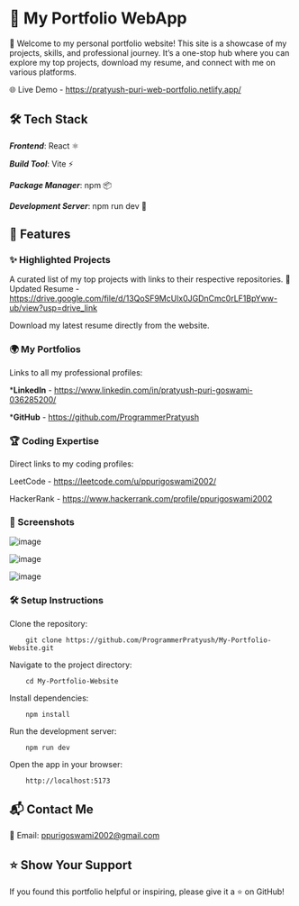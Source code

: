 # 🌟 My Portfolio WebApp
🚀 Welcome to my personal portfolio website! This site is a showcase of my projects, skills, and professional journey. It’s a one-stop hub where you can explore my top projects, download my resume, and connect with me on various platforms.

🌐 Live Demo - https://pratyush-puri-web-portfolio.netlify.app/


## 🛠️ Tech Stack
***Frontend***: React ⚛️


***Build Tool***: Vite ⚡


***Package Manager***: npm 📦


***Development Server***: npm run dev 🚀

## 🎯 Features
### ✨ Highlighted Projects

A curated list of my top projects with links to their respective repositories.
📄 Updated Resume - https://drive.google.com/file/d/13QoSF9McUlx0JGDnCmc0rLF1BpYww-ub/view?usp=drive_link

Download my latest resume directly from the website.

### 🌍 My Portfolios

Links to all my professional profiles:


***LinkedIn** - https://www.linkedin.com/in/pratyush-puri-goswami-036285200/


***GitHub**  - https://github.com/ProgrammerPratyush


### 🏆 Coding Expertise

Direct links to my coding profiles:


LeetCode  - https://leetcode.com/u/ppurigoswami2002/


HackerRank  - https://www.hackerrank.com/profile/ppurigoswami2002


### 📸 Screenshots
![image](https://github.com/user-attachments/assets/a5ba6080-d5f9-417b-b242-f6b798fdf8de)

![image](https://github.com/user-attachments/assets/5a2d975b-8de4-4fb6-ae2c-e150e95080d4)

![image](https://github.com/user-attachments/assets/600bc6f2-36c6-4c5d-8897-d7f979ca1902)


### 🛠️ Setup Instructions
Clone the repository:

        git clone https://github.com/ProgrammerPratyush/My-Portfolio-Website.git

Navigate to the project directory:

        cd My-Portfolio-Website

Install dependencies:

        npm install

Run the development server:

        npm run dev

Open the app in your browser:

        http://localhost:5173



## 📬 Contact Me
📧 Email: ppurigoswami2002@gmail.com



## ⭐ Show Your Support

If you found this portfolio helpful or inspiring, please give it a ⭐ on GitHub!

